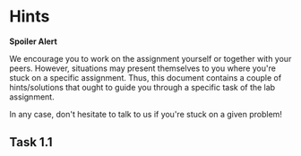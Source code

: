 # Hints

**Spoiler Alert**

We encourage you to work on the assignment yourself or together with your peers. However, situations may present themselves to you where you're stuck on a specific assignment. Thus, this document contains a couple of hints/solutions that ought to guide you through a specific task of the lab assignment.

In any case, don't hesitate to talk to us if you're stuck on a given problem!

## Task 1.1
